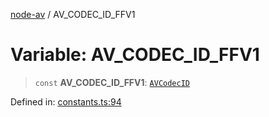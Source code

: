 [node-av](../globals.md) / AV\_CODEC\_ID\_FFV1

# Variable: AV\_CODEC\_ID\_FFV1

> `const` **AV\_CODEC\_ID\_FFV1**: [`AVCodecID`](../type-aliases/AVCodecID.md)

Defined in: [constants.ts:94](https://github.com/seydx/av/blob/f8631fc881b394300b1479f511d55cf1c370a87f/src/constants/constants.ts#L94)
